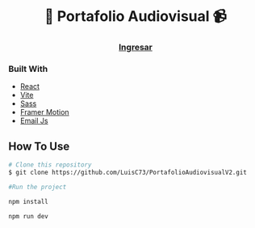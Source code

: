 <h1 align="center">🎥 Portafolio Audiovisual 📹</h1>

<div align="center">
  <h3>
    <a href="https://anamanuelarc-portafolio.netlify.app/">
      Ingresar
    </a>
  </h3>
</div>


### Built With

- [React](https://reactjs.org/)
- [Vite](https://vitejs.dev/)
- [Sass](https://sass-lang.com/)
- [Framer Motion](https://www.framer.com/motion/)
- [Email Js](https://www.emailjs.com/)

## How To Use

```bash
# Clone this repository
$ git clone https://github.com/LuisC73/PortafolioAudiovisualV2.git

#Run the project

npm install

npm run dev

```
